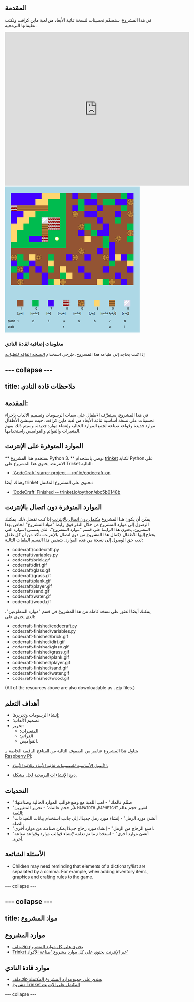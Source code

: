 ## المقدمة

في هذا المشروع، ستصمِّم تحسينات لنسخة ثنائية الأبعاد من لعبة ماين كرافت وتكتب تعليماتها البرمجية.

<div class="trinket">
  <iframe src="https://trinket.io/embed/python/ebc5b0148b?outputOnly=true&start=result" width="600" height="500" frameborder="0" marginwidth="0" marginheight="0" allowfullscreen>
  </iframe>
  <img src="images/craft-finished.png">
</div>

### معلومات إضافية لقادة النادي

إذا كنت بحاجة إلى طباعة هذا المشروع، فيُرجى استخدام [النسخة القابلة للطباعة](https://projects.raspberrypi.org/en/projects/codecraft/print).

## \--- collapse \---

## title: ملاحظات قادة النادي

## المقدمة:

في هذا المشروع، سيتعرَّف الأطفال على سمات الرسومات وتصميم الألعاب بإجراء تحسينات على نسخة أساسية ثنائية الأبعاد من لعبة ماين كرافت. حيث سينشئ الأطفال موارد جديدة وقواعد صناعة لجمع الموارد الحالية وإنشاء موارد جديدة. وسيتم ذلك بفهم المتغيرات والقوائم والقواميس واستخدامها.

## الموارد المتوفرة على الإنترنت

** يستخدم هذا المشروع Python 3. ** نوصي باستخدام [trinket](https://trinket.io/) لكتابة Python على الانترنت. يحتوي هذا المشروع على Trinket التالية:

+ ['CodeCraft' starter project -- rpf.io/codecraft-on](http://rpf.io/codecraft-on)

وهناك أيضًا trinket تحتوي على المشروع المكتمل:

+ [‘CodeCraft’ Finished -- trinket.io/python/ebc5b0148b](https://trinket.io/python/ebc5b0148b)

## الموارد المتوفرة دون اتصال بالإنترنت

يمكن أن يكون هذا المشروع [مكتمل دون اتصال بالإنترنت](https://www.codeclubprojects.org/en-GB/resources/python-working-offline/) إذا كنت تفضل ذلك. يمكنك الوصول إلى موارد المشروع من خلال النقر فوق رابط "مواد المشروع" الخاص بهذا المشروع. يحتوي هذا الرابط على قسم "موارد المشروع"، الذي يتضمن الموارد التي يحتاج إليها الأطفال لإكمال هذا المشروع من دون اتصال بالإنترنت. تأكد من أن كل طفل لديه حق الوصول إلى نسخة من هذه الموارد. يتضمن هذا القسم الملفات التالية:

+ codecraft/codecraft.py
+ codecraft/variables.py
+ codecraft/brick.gif
+ codecraft/dirt.gif
+ codecraft/glass.gif
+ codecraft/grass.gif
+ codecraft/plank.gif
+ codecraft/player.gif
+ codecraft/sand.gif
+ codecraft/water.gif
+ codecraft/wood.gif

يمكنك أيضًا العثور على نسخة كاملة من هذا المشروع في قسم "موارد المتطوعين"، الذي يحتوي على:

+ codecraft-finished/codecraft.py
+ codecraft-finished/variables.py
+ codecraft-finished/brick.gif
+ codecraft-finished/dirt.gif
+ codecraft-finished/glass.gif
+ codecraft-finished/grass.gif
+ codecraft-finished/plank.gif
+ codecraft-finished/player.gif
+ codecraft-finished/sand.gif
+ codecraft-finished/water.gif
+ codecraft-finished/wood.gif

(All of the resources above are also downloadable as `.zip` files.)

## أهداف التعلم

+ إنشاء الرسومات وتحريرها;
+ تصميم الألعاب؛
+ تحرير: 
    + المتغيرات؛
    + القوائم؛
    + القواميس.

يتناول هذا المشروع عناصر من الصفوف التالية من المناهج الرقمية الخاصة بـ [Raspberry Pi](http://rpf.io/curriculum):

+ [الأصول الأساسية للتصميمات ثنائية الأبعاد وثلاثية الأبعاد.](https://www.raspberrypi.org/curriculum/design/creator)

+ [دمج الإنشاءات البرمجية لحل مشكلة.](https://www.raspberrypi.org/curriculum/programming/builder)

## التحديات

+ "صمِّم عالمك" - لعب اللعبة مع وضع قوالب الموارد الحالية وصناعتها؛
+ "غيِّر حجم عالمك" - تحرير المتغيرين `MAPWIDTH` و`MAPHEIGHT` لتغيير حجم عالم اللعبة;
+ "أنشئ مورد الرمل" - إنشاء مورد رمل جديدًا، إلى جانب استخدام بيانات اللعبة ذات الصلة.
+ "اصنع الزجاج من الرمل" - إنشاء مورد زجاج جديدًا يمكن صناعته من موارد أخرى.
+ "أنشئ موارد أخرى" - استخدام ما تم تعلمه لإنشاء قوالب موارد وقواعد صناعة أخرى.

## الأسئلة الشائعة

+ Children may need reminding that elements of a dictionary/list are separated by a comma. For example, when adding inventory items, graphics and crafting rules to the game.

\--- collapse \---

## \--- collapse \---

## title: مواد المشروع

## موارد المشروع

+ [ملف.zip يحتوي على كل موارد المشروع](resources/codecraft-resources.zip)
+ [Trinket عبر الإنترنت يحتوي على كل موارد مشروع 'صناعة الأكواد'](http://rpf.io/codecraft-on)

## موارد قادة النادي

+ [ملف.zip يحتوي على جميع موارد المشروع المكتملة](solutions/codecraft-solution.zip)
+ [مشروع Trinket المكتمل على الإنترنت](https://trinket.io/python/ebc5b0148b)

\--- collapse \---